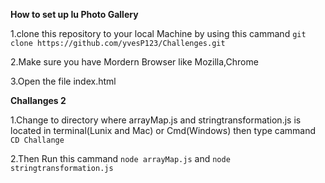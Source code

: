 
**How to set up Iu Photo Gallery**

1.clone this repository to your local Machine by using this cammand `git clone https://github.com/yvesP123/Challenges.git`

2.Make sure you have Mordern Browser like Mozilla,Chrome

3.Open the file index.html 

**Challanges 2**

1.Change to directory where  arrayMap.js and stringtransformation.js is located in terminal(Lunix and Mac) or Cmd(Windows) then type cammand `CD Challange` 

2.Then Run this cammand `node arrayMap.js` and `node stringtransformation.js`
